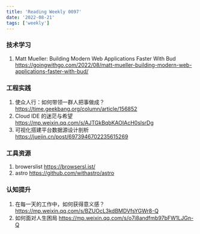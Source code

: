```yaml
---
title: 'Reading Weekly 0097'
date: '2022-08-21'
tags: ['weekly']
---
```


### 技术学习

1. Matt Mueller: Building Modern Web Applications Faster With Bud https://goingwithgo.com/2022/08/matt-mueller-building-modern-web-applications-faster-with-bud/

### 工程实践

1. 使众人行：如何带领一群人把事做成？https://time.geekbang.org/column/article/156852
2. Cloud IDE 的迷茫与希望 https://mp.weixin.qq.com/s/AJTGkBqbKAOIAcH0slsrDg
3. 可视化搭建平台数据源设计剖析 https://juejin.cn/post/6973946702235615269

### 工具资源

1. browerslist https://browsersl.ist/
2. astro https://github.com/withastro/astro

### 认知提升

1. 在每一天的工作中，如何获得意义感？ https://mp.weixin.qq.com/s/BZUOcL3kdBMDVfsYGWr8-Q
2. 如何面对人生困局 https://mp.weixin.qq.com/s/o7i8andfmb97bFW1LJGn-Q
